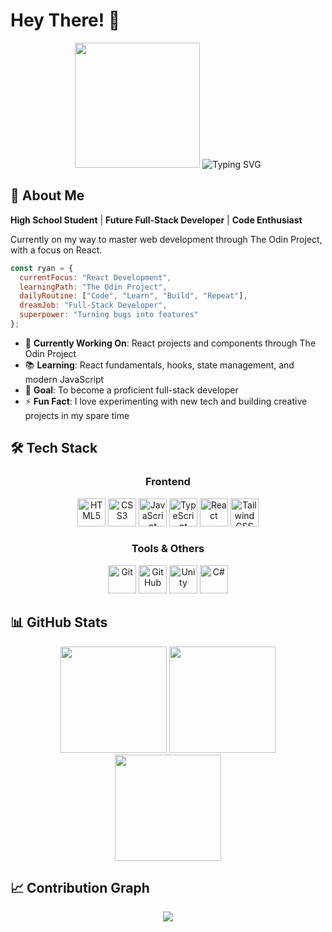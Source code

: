 # Hey There! 👋

<div align="center">
  <img src="https://media3.giphy.com/media/wU5GXcDhwLDO7bcKvP/giphy.webp" height="200" />
  
  <img src="https://readme-typing-svg.herokuapp.com?font=Fira+Code&size=22&duration=3000&pause=1000&color=58A6FF&center=true&vCenter=true&multiline=true&width=600&height=100&lines=Full-Stack+Developer+in+Training;Building+the+Future+One+Component+at+a+Time;Currently+Mastering+React+%F0%9F%9A%80" alt="Typing SVG" />
</div>

## 🚀 About Me

**High School Student** | **Future Full-Stack Developer** | **Code Enthusiast**

Currently on my way to master web development through The Odin Project, with a focus on React.

```javascript
const ryan = {
  currentFocus: "React Development",
  learningPath: "The Odin Project",
  dailyRoutine: ["Code", "Learn", "Build", "Repeat"],
  dreamJob: "Full-Stack Developer",
  superpower: "Turning bugs into features"
};
```

- 🔭 **Currently Working On**: React projects and components through The Odin Project
- 📚 **Learning**: React fundamentals, hooks, state management, and modern JavaScript
- 🎯 **Goal**: To become a proficient full-stack developer
- ⚡ **Fun Fact**: I love experimenting with new tech and building creative projects in my spare time

## 🛠️ Tech Stack

<div align="center">

### Frontend
<img src="https://cdn.jsdelivr.net/gh/devicons/devicon/icons/html5/html5-original.svg" height="45" alt="HTML5" title="HTML5" />
<img src="https://cdn.jsdelivr.net/gh/devicons/devicon/icons/css3/css3-original.svg" height="45" alt="CSS3" title="CSS3" />
<img src="https://cdn.jsdelivr.net/gh/devicons/devicon/icons/javascript/javascript-original.svg" height="45" alt="JavaScript" title="JavaScript" />
<img src="https://cdn.jsdelivr.net/gh/devicons/devicon/icons/typescript/typescript-original.svg" height="45" alt="TypeScript" title="TypeScript" />
<img src="https://cdn.jsdelivr.net/gh/devicons/devicon/icons/react/react-original.svg" height="45" alt="React" title="React" />
<img src="https://cdn.simpleicons.org/tailwindcss/06B6D4" height="45" alt="Tailwind CSS" title="Tailwind CSS" />

### Tools & Others
<img src="https://cdn.simpleicons.org/git/F05032" height="45" alt="Git" title="Git" />
<img src="https://cdn.simpleicons.org/github/181717" height="45" alt="GitHub" title="GitHub" />
<img src="https://cdn.jsdelivr.net/gh/devicons/devicon/icons/unity/unity-original.svg" height="45" alt="Unity" title="Unity" />
<img src="https://cdn.jsdelivr.net/gh/devicons/devicon/icons/csharp/csharp-original.svg" height="45" alt="C#" title="C#" />

</div>

## 📊 GitHub Stats

<div align="center">
  <img src="https://github-readme-stats.vercel.app/api?username=rycatt&show_icons=true&theme=react&hide_border=true&bg_color=0D1117&title_color=58A6FF&icon_color=1F6FEB&text_color=C9D1D9&count_private=true&include_all_commits=true&hide=contribs" height="170" />
  <img src="https://github-readme-stats.vercel.app/api/top-langs/?username=rycatt&layout=compact&theme=react&hide_border=true&bg_color=0D1117&title_color=58A6FF&text_color=C9D1D9&hide=jupyter%20notebook" height="170" />
</div>

<div align="center">
  <img src="https://github-readme-streak-stats.herokuapp.com?user=rycatt&theme=react&hide_border=true&background=0D1117&stroke=58A6FF&ring=1F6FEB&fire=FF6B35&currStreakLabel=C9D1D9&sideLabels=C9D1D9&currStreakNum=58A6FF&sideNums=58A6FF" height="170" />
</div>



## 📈 Contribution Graph
<div align="center">
  <img src="https://github-readme-activity-graph.vercel.app/graph?username=rycatt&theme=react-dark&bg_color=0D1117&color=58A6FF&line=1F6FEB&point=FF6B35&area=true&hide_border=true" />
</div>
